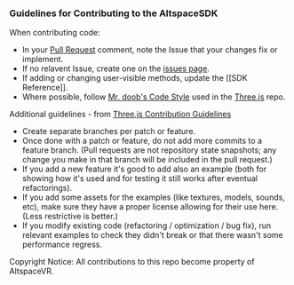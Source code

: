 ### Guidelines for Contributing to the AltspaceSDK

When contributing code:
* In your [Pull Request](../pulls) comment, note the Issue that your changes fix or implement.
* If no relavent Issue, create one on the [issues page](../issues).
* If adding or changing user-visible methods, update the [[SDK Reference]].
* Where possible, follow [Mr. doob's Code Style] used in the [Three.js] repo. 

Additional guidelines - from [Three.js Contribution Guidelines]
* Create separate branches per patch or feature.
* Once done with a patch or feature, do not add more commits to a feature branch. (Pull requests are not repository state snapshots; any change you make in that branch will be included in the pull request.)
* If you add a new feature it's good to add also an example (both for showing how it's used and for testing it still works after eventual refactorings).
* If you add some assets for the examples (like textures, models, sounds, etc), make sure they have a proper license allowing for their use here. (Less restrictive is better.)
* If you modify existing code (refactoring / optimization / bug fix), run relevant examples to check they didn't break or that there wasn't some performance regress.

Copyright Notice: All contributions to this repo become property of AltspaceVR.

[Mr. doob's Code Style]: https://github.com/mrdoob/three.js/wiki/Mr.doob%27s-Code-Style%E2%84%A2
[Three.js]: https://github.com/mrdoob/three.js 
[Three.js Contribution Guidelines]: https://github.com/mrdoob/three.js/wiki/How-to-contribute-to-three.js

